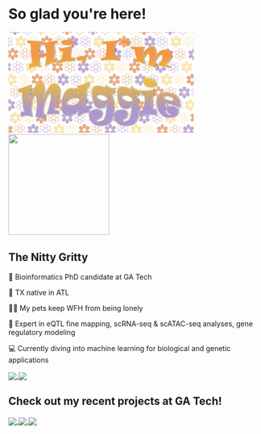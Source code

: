 # So glad you're here!

<p float="left">
<img src="https://github.com/maggiebr0wn/maggiebr0wn/blob/main/name.jpg" height="200" />
&nbsp;&nbsp;&nbsp;
<img src="https://github.com/maggiebr0wn/maggiebr0wn/blob/main/stem.gif" width="200" height="200" />
</p>

## The Nitty Gritty

🐝 Bioinformatics PhD candidate at GA Tech

🍑 TX native in ATL

🐶🐢 My pets keep WFH from being lonely

🔬 Expert in eQTL fine mapping, scRNA-seq & scATAC-seq analyses, gene regulatory modeling

💻 Currently diving into machine learning for biological and genetic applications


<a href="https://github.com/anuraghazra/github-readme-stats">
  <img height=200 align="center" src="https://github-readme-stats.vercel.app/api/top-langs/?username=maggiebr0wn&hide=jupyter%20notebook&layout=donut&theme=flag-india"/>
</a>
<a href="https://github.com/anuraghazra/github-readme-stats">
  <img height=200 align="center" src="https://streak-stats.demolab.com/?user=maggiebr0wn&layout=compact&theme=flag-india"/>
</a>

## Check out my recent projects at GA Tech! 

<a href="https://github.com/maggiebr0wn/scMultiome-Crohns-Disease">
  <img height=100 align="center" src="https://github-readme-stats.vercel.app/api/pin/?username=maggiebr0wn&repo=scMultiome-Crohns-Disease&theme=buefy"/>
</a>
<a href="https://github.com/maggiebr0wn/scMultiome-TFBS-Analysis">
  <img height=100 align="center" src="https://github-readme-stats.vercel.app/api/pin/?username=maggiebr0wn&repo=scMultiome-TFBS-Analysis&theme=buefy"/>
</a>
<a href="https://github.com/maggiebr0wn/eQTL-AbO-Conditional-Analysis">
  <img height=100 align="center" src="https://github-readme-stats.vercel.app/api/pin/?username=maggiebr0wn&repo=eQTL-AbO-Conditional-Analysis&theme=buefy"/>
</a>
